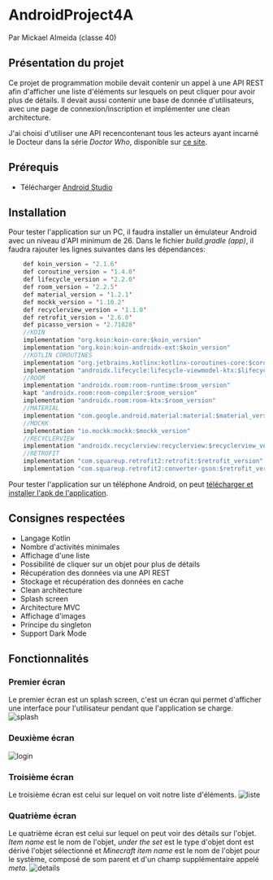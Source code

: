 # AndroidProject4A
Par Mickael Almeida (classe 40)
## Présentation du projet
Ce projet de programmation mobile devait contenir un appel à une API REST afin d'afficher une liste d'éléments sur lesquels on peut cliquer pour avoir plus de détails. Il devait aussi contenir une base de donnée d'utilisateurs, avec une page de connexion/inscription et implémenter une clean architecture.

J'ai choisi d'utiliser une API recencontenant tous les acteurs ayant incarné le Docteur dans la série *Doctor Who*, disponible sur [ce site](https://api.catalogopolis.xyz/v1/doctors).
## Prérequis
* Télécharger [Android Studio](https://developer.android.com/studio)
## Installation
Pour tester l'application sur un PC, il faudra installer un émulateur Android avec un niveau d'API minimum de 26. Dans le fichier *build.gradle (app)*, il faudra rajouter les lignes suivantes dans les dépendances:
```java
    def koin_version = '2.1.6'
    def coroutine_version = '1.4.0'
    def lifecycle_version = '2.2.0'
    def room_version = '2.2.5'
    def material_version = '1.2.1'
    def mockk_version = '1.10.2'
    def recyclerview_version = '1.1.0'
    def retrofit_version = '2.6.0'
    def picasso_version = '2.71828'
    //KOIN
    implementation "org.koin:koin-core:$koin_version"
    implementation "org.koin:koin-androidx-ext:$koin_version"
    //KOTLIN COROUTINES
    implementation "org.jetbrains.kotlinx:kotlinx-coroutines-core:$coroutine_version"
    implementation "androidx.lifecycle:lifecycle-viewmodel-ktx:$lifecycle_version"
    //ROOM
    implementation "androidx.room:room-runtime:$room_version"
    kapt "androidx.room:room-compiler:$room_version"
    implementation "androidx.room:room-ktx:$room_version"
    //MATERIAL
    implementation "com.google.android.material:material:$material_version"
    //MOCKK
    implementation "io.mockk:mockk:$mockk_version"
    //RECYCLERVIEW
    implementation "androidx.recyclerview:recyclerview:$recyclerview_version"
    //RETROFIT
    implementation "com.squareup.retrofit2:retrofit:$retrofit_version"
    implementation "com.squareup.retrofit2:converter-gson:$retrofit_version"
```
Pour tester l'application sur un téléphone Android, on peut [télécharger et installer l'apk de l'application](https://github.com/Captn138/AndroidProject4A/releases/tag/1.0).

## Consignes respectées
* Langage Kotlin
* Nombre d'activités minimales
* Affichage d'une liste
* Possibilité de cliquer sur un objet pour plus de détails
* Récupération des données via une API REST
* Stockage et récupération des données en cache
* Clean architecture
* Splash screen
* Architecture MVC
* Affichage d'images
* Principe du singleton
* Support Dark Mode
## Fonctionnalités
### Premier écran
Le premier écran est un splash screen, c'est un écran qui permet d'afficher une interface pour l'utilisateur pendant que l'application se charge.
![splash](https://i.imgur.com/cs0KtyX.png)
### Deuxième écran
![login](https://i.imgur.com/L8C9fPL.png)
### Troisième écran
Le troisième écran est celui sur lequel on voit notre liste d'éléments.
![liste](https://i.imgur.com/5ISIPoJ.png)
### Quatrième écran
Le quatrième écran est celui sur lequel on peut voir des détails sur l'objet. *Item name* est le nom de l'objet, *under the set* est le type d'objet dont est dérivé l'objet sélectionné et *Minecraft item name* est le nom de l'objet pour le système, composé de som parent et d'un champ supplémentaire appelé *meta*.
![details](https://i.imgur.com/p69WpaF.png)
